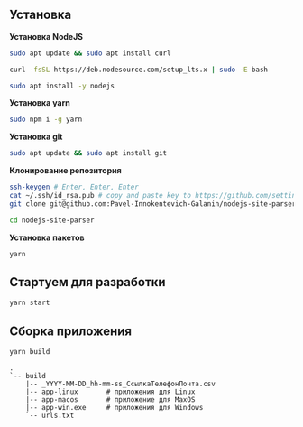 ## Установка

**Установка NodeJS**

```bash
sudo apt update && sudo apt install curl

curl -fsSL https://deb.nodesource.com/setup_lts.x | sudo -E bash

sudo apt install -y nodejs
```

**Установка yarn**

```bash
sudo npm i -g yarn
```

**Установка git**

```bash
sudo apt update && sudo apt install git
```

**Клонирование репозитория**

```bash
ssh-keygen # Enter, Enter, Enter
cat ~/.ssh/id_rsa.pub # copy and paste key to https://github.com/settings/ssh/new
git clone git@github.com:Pavel-Innokentevich-Galanin/nodejs-site-parser.git

cd nodejs-site-parser
```

**Установка пакетов**

```bash
yarn
```

## Стартуем для разработки

```bash
yarn start
```

## Сборка приложения

```bash
yarn build
```

```
.
`-- build
    |-- _YYYY-MM-DD_hh-mm-ss_СсылкаТелефонПочта.csv
    |-- app-linux       # приложения для Linux
    |-- app-macos       # приложение для MaxOS
    |-- app-win.exe     # приложения для Windows
    `-- urls.txt
```
